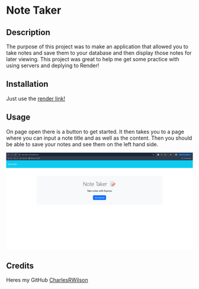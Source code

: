 # Note Taker

## Description

The purpose of this project was to make an application that allowed you to take notes and save them to your database and then display those notes for later viewing. This project was great to help me get some practice with using servers and deplying to Render!

## Installation

Just use the [render link!](https://note-taker-cw.onrender.com/)

## Usage

On page open there is a button to get started. It then takes you to a page where you can input a note title and as well as the content. Then you should be able to save your notes and see them on the left hand side.

![alt text](assets/Screenshot%202024-08-18%20202916.png)

## Credits

Heres my GitHub [CharlesRWilson](https://github.com/CharlesRWilson)

